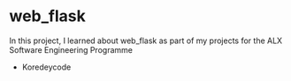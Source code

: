 # web_flask
In this project, I learned about web_flask as part of my projects for the ALX Software Engineering Programme
* Koredeycode
